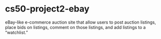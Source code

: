 # cs50-project2-ebay
 eBay-like e-commerce auction site that allow users to post auction listings, place bids on listings, comment on those listings, and add listings to a “watchlist.”
